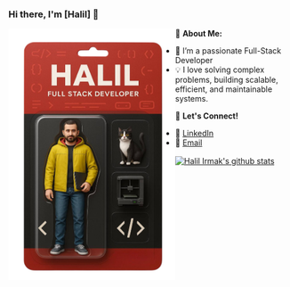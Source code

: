 ### Hi there, I'm [Halil] 👋

<img src="https://github.com/halilirmak/halilirmak/blob/master/logo.png" align="left" alt="Profile Image" width="300"/>

🚀 **About Me:**

- 🔭 I’m a passionate Full-Stack Developer
- 💡 I love solving complex problems, building scalable, efficient, and maintainable systems.

💬 **Let's Connect!**

- 💼 [LinkedIn](https://www.linkedin.com/in/halilirmak/)
- 📧 [Email](mailto:halilibrahimirmak@gmail.com)

<a href="https://github.com/halilirmak"><img align="center" src="https://github-readme-stats.vercel.app/api?username=halilirmak&show_icons=true&include_all_commits=true&theme=gotham&hide_border=true" alt="Halil Irmak's github stats" /></a>
